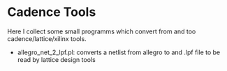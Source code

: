 Cadence Tools
=============

Here I collect some small programms which convert from and too
cadence/lattice/xilinx tools. 


* allegro_net_2_lpf.pl: 
  converts a netlist from allegro to and .lpf file to be read by lattice
  design tools



